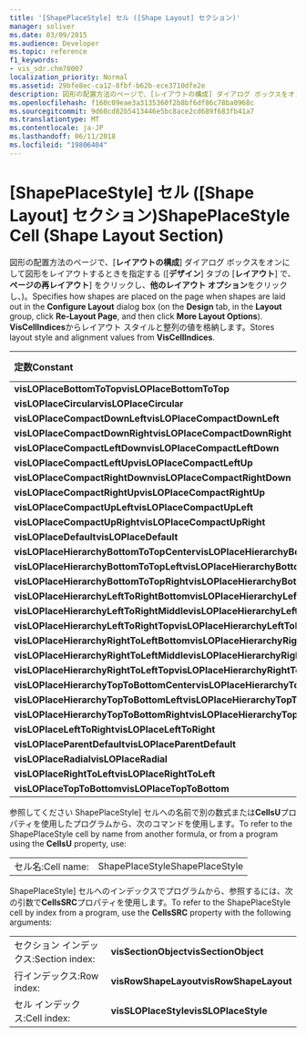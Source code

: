 ```yaml
---
title: '[ShapePlaceStyle] セル ([Shape Layout] セクション)'
manager: soliver
ms.date: 03/09/2015
ms.audience: Developer
ms.topic: reference
f1_keywords:
- vis_sdr.chm70007
localization_priority: Normal
ms.assetid: 29bfe8ec-ca12-8fbf-b62b-ece3710dfe2e
description: 図形の配置方法のページで、[レイアウトの構成] ダイアログ ボックスをオンにして図形をレイアウトするときを指定する ([デザイン] タブの [レイアウト] で、再レイアウト] ページをクリックし、他のレイアウト オプションをクリックし、)。 VisCellIndices からレイアウト スタイルと整列の値を格納します。
ms.openlocfilehash: f160c09eae3a3135360f2b8bf6df86c78ba0968c
ms.sourcegitcommit: 9d60cd82b5413446e5bc8ace2cd689f683fb41a7
ms.translationtype: MT
ms.contentlocale: ja-JP
ms.lasthandoff: 06/11/2018
ms.locfileid: "19806404"
---
```

# <a name="shapeplacestyle-cell-shape-layout-section"></a><span data-ttu-id="6c41c-104">[ShapePlaceStyle] セル ([Shape Layout] セクション)</span><span class="sxs-lookup"><span data-stu-id="6c41c-104">ShapePlaceStyle Cell (Shape Layout Section)</span></span>

<span data-ttu-id="6c41c-105">図形の配置方法のページで、[**レイアウトの構成**] ダイアログ ボックスをオンにして図形をレイアウトするときを指定する ([**デザイン**] タブの [**レイアウト**] で、**ページの再レイアウト**] をクリックし、**他のレイアウト オプション**をクリックし、)。</span><span class="sxs-lookup"><span data-stu-id="6c41c-105">Specifies how shapes are placed on the page when shapes are laid out in the **Configure Layout** dialog box (on the **Design** tab, in the **Layout** group, click **Re-Layout Page**, and then click **More Layout Options**).</span></span> <span data-ttu-id="6c41c-106">**VisCellIndices**からレイアウト スタイルと整列の値を格納します。</span><span class="sxs-lookup"><span data-stu-id="6c41c-106">Stores layout style and alignment values from **VisCellIndices**.</span></span> 
  
|<span data-ttu-id="6c41c-107">**定数**</span><span class="sxs-lookup"><span data-stu-id="6c41c-107">**Constant**</span></span>|<span data-ttu-id="6c41c-108">**値**</span><span class="sxs-lookup"><span data-stu-id="6c41c-108">**Value**</span></span>|
|:-----|:-----|
|<span data-ttu-id="6c41c-109">**visLOPlaceBottomToTop**</span><span class="sxs-lookup"><span data-stu-id="6c41c-109">**visLOPlaceBottomToTop**</span></span> <br/> |<span data-ttu-id="6c41c-110">4</span><span class="sxs-lookup"><span data-stu-id="6c41c-110">4</span></span>  <br/> |
|<span data-ttu-id="6c41c-111">**visLOPlaceCircular**</span><span class="sxs-lookup"><span data-stu-id="6c41c-111">**visLOPlaceCircular**</span></span> <br/> |<span data-ttu-id="6c41c-112">6</span><span class="sxs-lookup"><span data-stu-id="6c41c-112">6</span></span>  <br/> |
|<span data-ttu-id="6c41c-113">**visLOPlaceCompactDownLeft**</span><span class="sxs-lookup"><span data-stu-id="6c41c-113">**visLOPlaceCompactDownLeft**</span></span> <br/> |<span data-ttu-id="6c41c-114">14</span><span class="sxs-lookup"><span data-stu-id="6c41c-114">14</span></span>  <br/> |
|<span data-ttu-id="6c41c-115">**visLOPlaceCompactDownRight**</span><span class="sxs-lookup"><span data-stu-id="6c41c-115">**visLOPlaceCompactDownRight**</span></span> <br/> |<span data-ttu-id="6c41c-116">7</span><span class="sxs-lookup"><span data-stu-id="6c41c-116">7</span></span>  <br/> |
|<span data-ttu-id="6c41c-117">**visLOPlaceCompactLeftDown**</span><span class="sxs-lookup"><span data-stu-id="6c41c-117">**visLOPlaceCompactLeftDown**</span></span> <br/> |<span data-ttu-id="6c41c-118">13</span><span class="sxs-lookup"><span data-stu-id="6c41c-118">13</span></span>  <br/> |
|<span data-ttu-id="6c41c-119">**visLOPlaceCompactLeftUp**</span><span class="sxs-lookup"><span data-stu-id="6c41c-119">**visLOPlaceCompactLeftUp**</span></span> <br/> |<span data-ttu-id="6c41c-120">12</span><span class="sxs-lookup"><span data-stu-id="6c41c-120">12</span></span>  <br/> |
|<span data-ttu-id="6c41c-121">**visLOPlaceCompactRightDown**</span><span class="sxs-lookup"><span data-stu-id="6c41c-121">**visLOPlaceCompactRightDown**</span></span> <br/> |<span data-ttu-id="6c41c-122">8</span><span class="sxs-lookup"><span data-stu-id="6c41c-122">8</span></span>  <br/> |
|<span data-ttu-id="6c41c-123">**visLOPlaceCompactRightUp**</span><span class="sxs-lookup"><span data-stu-id="6c41c-123">**visLOPlaceCompactRightUp**</span></span> <br/> |<span data-ttu-id="6c41c-124">9</span><span class="sxs-lookup"><span data-stu-id="6c41c-124">9</span></span>  <br/> |
|<span data-ttu-id="6c41c-125">**visLOPlaceCompactUpLeft**</span><span class="sxs-lookup"><span data-stu-id="6c41c-125">**visLOPlaceCompactUpLeft**</span></span> <br/> |<span data-ttu-id="6c41c-126">11</span><span class="sxs-lookup"><span data-stu-id="6c41c-126">11</span></span>  <br/> |
|<span data-ttu-id="6c41c-127">**visLOPlaceCompactUpRight**</span><span class="sxs-lookup"><span data-stu-id="6c41c-127">**visLOPlaceCompactUpRight**</span></span> <br/> |<span data-ttu-id="6c41c-128">10</span><span class="sxs-lookup"><span data-stu-id="6c41c-128">10</span></span>  <br/> |
|<span data-ttu-id="6c41c-129">**visLOPlaceDefault**</span><span class="sxs-lookup"><span data-stu-id="6c41c-129">**visLOPlaceDefault**</span></span> <br/> |<span data-ttu-id="6c41c-130">0</span><span class="sxs-lookup"><span data-stu-id="6c41c-130">0</span></span>  <br/> |
|<span data-ttu-id="6c41c-131">**visLOPlaceHierarchyBottomToTopCenter**</span><span class="sxs-lookup"><span data-stu-id="6c41c-131">**visLOPlaceHierarchyBottomToTopCenter**</span></span> <br/> |<span data-ttu-id="6c41c-132">20</span><span class="sxs-lookup"><span data-stu-id="6c41c-132">20</span></span>  <br/> |
|<span data-ttu-id="6c41c-133">**visLOPlaceHierarchyBottomToTopLeft**</span><span class="sxs-lookup"><span data-stu-id="6c41c-133">**visLOPlaceHierarchyBottomToTopLeft**</span></span> <br/> |<span data-ttu-id="6c41c-134">19</span><span class="sxs-lookup"><span data-stu-id="6c41c-134">19</span></span>  <br/> |
|<span data-ttu-id="6c41c-135">**visLOPlaceHierarchyBottomToTopRight**</span><span class="sxs-lookup"><span data-stu-id="6c41c-135">**visLOPlaceHierarchyBottomToTopRight**</span></span> <br/> |<span data-ttu-id="6c41c-136">21</span><span class="sxs-lookup"><span data-stu-id="6c41c-136">21</span></span>  <br/> |
|<span data-ttu-id="6c41c-137">**visLOPlaceHierarchyLeftToRightBottom**</span><span class="sxs-lookup"><span data-stu-id="6c41c-137">**visLOPlaceHierarchyLeftToRightBottom**</span></span> <br/> |<span data-ttu-id="6c41c-138">24</span><span class="sxs-lookup"><span data-stu-id="6c41c-138">24</span></span>  <br/> |
|<span data-ttu-id="6c41c-139">**visLOPlaceHierarchyLeftToRightMiddle**</span><span class="sxs-lookup"><span data-stu-id="6c41c-139">**visLOPlaceHierarchyLeftToRightMiddle**</span></span> <br/> |<span data-ttu-id="6c41c-140">23</span><span class="sxs-lookup"><span data-stu-id="6c41c-140">23</span></span>  <br/> |
|<span data-ttu-id="6c41c-141">**visLOPlaceHierarchyLeftToRightTop**</span><span class="sxs-lookup"><span data-stu-id="6c41c-141">**visLOPlaceHierarchyLeftToRightTop**</span></span> <br/> |<span data-ttu-id="6c41c-142">22</span><span class="sxs-lookup"><span data-stu-id="6c41c-142">22</span></span>  <br/> |
|<span data-ttu-id="6c41c-143">**visLOPlaceHierarchyRightToLeftBottom**</span><span class="sxs-lookup"><span data-stu-id="6c41c-143">**visLOPlaceHierarchyRightToLeftBottom**</span></span> <br/> |<span data-ttu-id="6c41c-144">27</span><span class="sxs-lookup"><span data-stu-id="6c41c-144">27</span></span>  <br/> |
|<span data-ttu-id="6c41c-145">**visLOPlaceHierarchyRightToLeftMiddle**</span><span class="sxs-lookup"><span data-stu-id="6c41c-145">**visLOPlaceHierarchyRightToLeftMiddle**</span></span> <br/> |<span data-ttu-id="6c41c-146">26</span><span class="sxs-lookup"><span data-stu-id="6c41c-146">26</span></span>  <br/> |
|<span data-ttu-id="6c41c-147">**visLOPlaceHierarchyRightToLeftTop**</span><span class="sxs-lookup"><span data-stu-id="6c41c-147">**visLOPlaceHierarchyRightToLeftTop**</span></span> <br/> |<span data-ttu-id="6c41c-148">25</span><span class="sxs-lookup"><span data-stu-id="6c41c-148">25</span></span>  <br/> |
|<span data-ttu-id="6c41c-149">**visLOPlaceHierarchyTopToBottomCenter**</span><span class="sxs-lookup"><span data-stu-id="6c41c-149">**visLOPlaceHierarchyTopToBottomCenter**</span></span> <br/> |<span data-ttu-id="6c41c-150">17</span><span class="sxs-lookup"><span data-stu-id="6c41c-150">17</span></span>  <br/> |
|<span data-ttu-id="6c41c-151">**visLOPlaceHierarchyTopToBottomLeft**</span><span class="sxs-lookup"><span data-stu-id="6c41c-151">**visLOPlaceHierarchyTopToBottomLeft**</span></span> <br/> |<span data-ttu-id="6c41c-152">16</span><span class="sxs-lookup"><span data-stu-id="6c41c-152">16</span></span>  <br/> |
|<span data-ttu-id="6c41c-153">**visLOPlaceHierarchyTopToBottomRight**</span><span class="sxs-lookup"><span data-stu-id="6c41c-153">**visLOPlaceHierarchyTopToBottomRight**</span></span> <br/> |<span data-ttu-id="6c41c-154">18</span><span class="sxs-lookup"><span data-stu-id="6c41c-154">18</span></span>  <br/> |
|<span data-ttu-id="6c41c-155">**visLOPlaceLeftToRight**</span><span class="sxs-lookup"><span data-stu-id="6c41c-155">**visLOPlaceLeftToRight**</span></span> <br/> |<span data-ttu-id="6c41c-156">2</span><span class="sxs-lookup"><span data-stu-id="6c41c-156">2</span></span>  <br/> |
|<span data-ttu-id="6c41c-157">**visLOPlaceParentDefault**</span><span class="sxs-lookup"><span data-stu-id="6c41c-157">**visLOPlaceParentDefault**</span></span> <br/> |<span data-ttu-id="6c41c-158">15</span><span class="sxs-lookup"><span data-stu-id="6c41c-158">15</span></span>  <br/> |
|<span data-ttu-id="6c41c-159">**visLOPlaceRadial**</span><span class="sxs-lookup"><span data-stu-id="6c41c-159">**visLOPlaceRadial**</span></span> <br/> |<span data-ttu-id="6c41c-160">3</span><span class="sxs-lookup"><span data-stu-id="6c41c-160">3</span></span>  <br/> |
|<span data-ttu-id="6c41c-161">**visLOPlaceRightToLeft**</span><span class="sxs-lookup"><span data-stu-id="6c41c-161">**visLOPlaceRightToLeft**</span></span> <br/> |<span data-ttu-id="6c41c-162">5</span><span class="sxs-lookup"><span data-stu-id="6c41c-162">5</span></span>  <br/> |
|<span data-ttu-id="6c41c-163">**visLOPlaceTopToBottom**</span><span class="sxs-lookup"><span data-stu-id="6c41c-163">**visLOPlaceTopToBottom**</span></span> <br/> |<span data-ttu-id="6c41c-164">1</span><span class="sxs-lookup"><span data-stu-id="6c41c-164">1</span></span>  <br/> |
   
<span data-ttu-id="6c41c-165">参照してください ShapePlaceStyle] セルへの名前で別の数式または**CellsU**プロパティを使用したプログラムから、次のコマンドを使用します。</span><span class="sxs-lookup"><span data-stu-id="6c41c-165">To refer to the ShapePlaceStyle cell by name from another formula, or from a program using the **CellsU** property, use:</span></span> 
  
|||
|:-----|:-----|
|<span data-ttu-id="6c41c-166">セル名:</span><span class="sxs-lookup"><span data-stu-id="6c41c-166">Cell name:</span></span>  <br/> |<span data-ttu-id="6c41c-167">ShapePlaceStyle</span><span class="sxs-lookup"><span data-stu-id="6c41c-167">ShapePlaceStyle</span></span>  <br/> |
   
<span data-ttu-id="6c41c-168">ShapePlaceStyle] セルへのインデックスでプログラムから、参照するには、次の引数で**CellsSRC**プロパティを使用します。</span><span class="sxs-lookup"><span data-stu-id="6c41c-168">To refer to the ShapePlaceStyle cell by index from a program, use the **CellsSRC** property with the following arguments:</span></span> 
  
|||
|:-----|:-----|
|<span data-ttu-id="6c41c-169">セクション インデックス:</span><span class="sxs-lookup"><span data-stu-id="6c41c-169">Section index:</span></span>  <br/> |<span data-ttu-id="6c41c-170">**visSectionObject**</span><span class="sxs-lookup"><span data-stu-id="6c41c-170">**visSectionObject**</span></span> <br/> |
|<span data-ttu-id="6c41c-171">行インデックス:</span><span class="sxs-lookup"><span data-stu-id="6c41c-171">Row index:</span></span>  <br/> |<span data-ttu-id="6c41c-172">**visRowShapeLayout**</span><span class="sxs-lookup"><span data-stu-id="6c41c-172">**visRowShapeLayout**</span></span> <br/> |
|<span data-ttu-id="6c41c-173">セル インデックス:</span><span class="sxs-lookup"><span data-stu-id="6c41c-173">Cell index:</span></span>  <br/> |<span data-ttu-id="6c41c-174">**visSLOPlaceStyle**</span><span class="sxs-lookup"><span data-stu-id="6c41c-174">**visSLOPlaceStyle**</span></span> <br/> |
   

